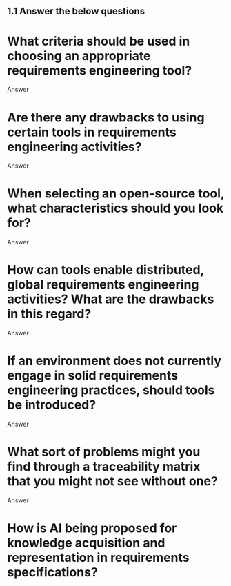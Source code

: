 ## 1.1 Answer the below questions

# What criteria should be used in choosing an appropriate requirements engineering tool?
Answer

# Are there any drawbacks to using certain tools in requirements engineering activities?
Answer

# When selecting an open-source tool, what characteristics should you look for?
Answer

# How can tools enable distributed, global requirements engineering activities? What are the drawbacks in this regard?
Answer

# If an environment does not currently engage in solid requirements engineering practices, should tools be introduced?
Answer

# What sort of problems might you find through a traceability matrix that you might not see without one?
Answer

# How is AI being proposed for knowledge acquisition and representation in requirements specifications?
